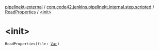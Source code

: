 [pipelinekt-external](../../index.md) / [com.code42.jenkins.pipelinekt.internal.step.scripted](../index.md) / [ReadProperties](index.md) / [&lt;init&gt;](./-init-.md)

# &lt;init&gt;

`ReadProperties(file: `[`Var`](../../com.code42.jenkins.pipelinekt.core.vars/-var/index.md)`)`